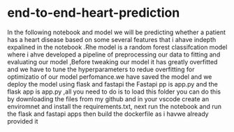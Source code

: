 # end-to-end-heart-prediction

In the following notebook and model we will be predicting whether a patient  has a heart disease based on some several features that i ahave indepth expalined in the notebook .Rhe model is a random forest classifcation model where i ahve developed a pipeline of preprocessing our data to fitting and evaluating our model ,Before tweaking our model it has greatly overfitted and  we have to tune the hyperparameters  to redue overfitting for optimizatio of our model perfomance.we have saved the model and we  deploy the model using flask and fastapi
the Fastapi pp is app.py and the flask app is app.py ,all you need to do is to load this folder you can do this by downloading the files from my github and in your vscode create an enviromnet  and install the requirements.txt, next run the notebook and run the flask and fastapi apps  then build the dockerfile as i havwe already provided it
